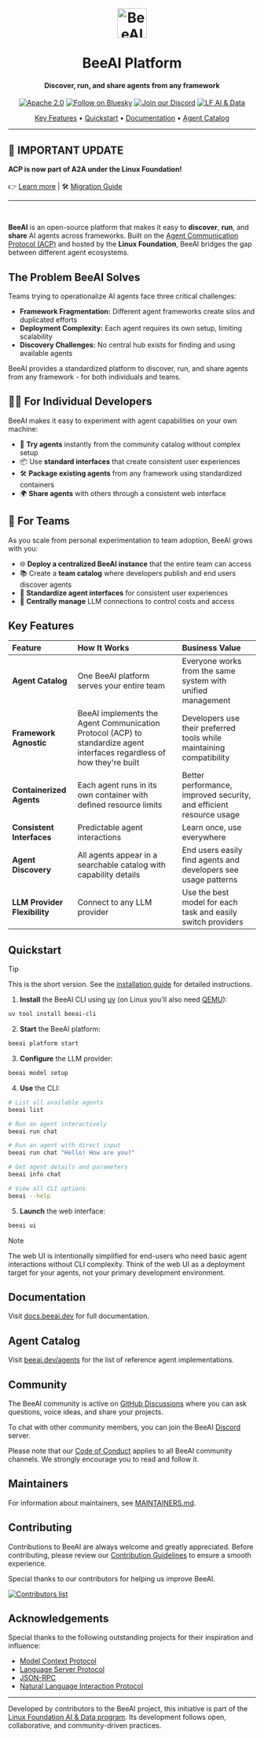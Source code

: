 <h1 align="center">
  <picture>
    <source media="(prefers-color-scheme: dark)" srcset="https://raw.githubusercontent.com/i-am-bee/beeai-platform/master/docs/logo/beeai_framework_light.svg">
    <source media="(prefers-color-scheme: light)" srcset="https://raw.githubusercontent.com/i-am-bee/beeai-platform/master/docs/logo/beeai_framework_dark.svg">
    <img alt="BeeAI" src="https://raw.githubusercontent.com/i-am-bee/beeai-platform/master/docs/logo/beeai_framework_dark.svg" width="60"><br><br>
  </picture>
  BeeAI Platform
</h1>

<h4 align="center">Discover, run, and share agents from any framework</h4>

<div align="center">

[![Apache 2.0](https://img.shields.io/badge/Apache%202.0-License-EA7826?style=plastic&logo=apache&logoColor=white)](https://github.com/i-am-bee/beeai-framework?tab=Apache-2.0-1-ov-file#readme)
[![Follow on Bluesky](https://img.shields.io/badge/Follow%20on%20Bluesky-0285FF?style=plastic&logo=bluesky&logoColor=white)](https://bsky.app/profile/beeaiagents.bsky.social)
[![Join our Discord](https://img.shields.io/badge/Join%20our%20Discord-7289DA?style=plastic&logo=discord&logoColor=white)](https://discord.com/invite/NradeA6ZNF)
[![LF AI & Data](https://img.shields.io/badge/LF%20AI%20%26%20Data-0072C6?style=plastic&logo=linuxfoundation&logoColor=white)](https://lfaidata.foundation/projects/)

</div>

<p align="center">
    <a href="#key-features">Key Features</a> •
    <a href="#quickstart">Quickstart</a> •
    <a href="#documentation">Documentation</a> •
    <a href="#agent-catalog">Agent Catalog</a>
</p>

<div align="center">

</div>

---------------------------

## 🚀 IMPORTANT UPDATE

**ACP is now part of A2A under the Linux Foundation!**  
<br>
👉 [Learn more](https://github.com/orgs/i-am-bee/discussions/5) | 🛠️ [Migration Guide](https://github.com/i-am-bee/beeai-platform/blob/main/docs/community-and-support/acp-a2a-migration-guide.mdx)

---------------------------

<br />

**BeeAI** is an open-source platform that makes it easy to **discover**, **run**, and **share** AI agents across frameworks. Built on the [Agent Communication Protocol (ACP)](https://agentcommunicationprotocol.dev/) and hosted by the **Linux Foundation**, BeeAI bridges the gap between different agent ecosystems.

## The Problem BeeAI Solves

Teams trying to operationalize AI agents face three critical challenges:

- **Framework Fragmentation:** Different agent frameworks create silos and duplicated efforts
- **Deployment Complexity:** Each agent requires its own setup, limiting scalability
- **Discovery Challenges:** No central hub exists for finding and using available agents

BeeAI provides a standardized platform to discover, run, and share agents from any framework - for both individuals and teams.

## 👩‍💻 For Individual Developers

BeeAI makes it easy to experiment with agent capabilities on your own machine:

- 🧪 **Try agents** instantly from the community catalog without complex setup
- 📦 Use **standard interfaces** that create consistent user experiences
- 🛠️ **Package existing agents** from any framework using standardized containers
- 🌍 **Share agents** with others through a consistent web interface

## 👥 For Teams

As you scale from personal experimentation to team adoption, BeeAI grows with you:

- 🌐 **Deploy a centralized BeeAI instance** that the entire team can access
- 📚 Create a **team catalog** where developers publish and end users discover agents
- 🧰 **Standardize agent interfaces** for consistent user experiences
- 🔐 **Centrally manage** LLM connections to control costs and access

## Key Features

| Feature | How It Works | Business Value |
| :------ | :----------- | :------------- |
| **Agent Catalog** | One BeeAI platform serves your entire team | Everyone works from the same system with unified management |
| **Framework Agnostic** | BeeAI implements the Agent Communication Protocol (ACP) to standardize agent interfaces regardless of how they're built | Developers use their preferred tools while maintaining compatibility |
| **Containerized Agents** | Each agent runs in its own container with defined resource limits | Better performance, improved security, and efficient resource usage |
| **Consistent Interfaces** | Predictable agent interactions | Learn once, use everywhere |
| **Agent Discovery** | All agents appear in a searchable catalog with capability details | End users easily find agents and developers see usage patterns |
| **LLM Provider Flexibility** | Connect to any LLM provider | Use the best model for each task and easily switch providers |

## Quickstart

> [!TIP]
> This is the short version. See the [installation guide](https://docs.beeai.dev/introduction/installation) for detailed instructions.

1. **Install** the BeeAI CLI using [uv](https://docs.astral.sh/uv/) (on Linux you'll also need [QEMU](https://www.qemu.org/download/#linux)):

```sh
uv tool install beeai-cli
```

2. **Start** the BeeAI platform:

```sh
beeai platform start
```

3. **Configure** the LLM provider:

```sh
beeai model setup
```

4. **Use** the CLI:

```sh
# List all available agents
beeai list

# Run an agent interactively
beeai run chat

# Run an agent with direct input
beeai run chat "Hello! How are you?"

# Get agent details and parameters
beeai info chat

# View all CLI options
beeai --help
```

5. **Launch** the web interface:

```sh
beeai ui
```

> [!NOTE]
> The web UI is intentionally simplified for end-users who need basic agent interactions without CLI complexity. Think of the web UI as a deployment target for your agents, not your primary development environment.

## Documentation

Visit [docs.beeai.dev](https://docs.beeai.dev) for full documentation.

## Agent Catalog

Visit [beeai.dev/agents](https://beeai.dev/agents) for the list of reference agent implementations.

## Community

The BeeAI community is active on [GitHub Discussions](https://github.com/i-am-bee/beeai/discussions) where you can ask questions, voice ideas, and share your projects.

To chat with other community members, you can join the BeeAI [Discord](https://discord.gg/NradeA6ZNF) server.

Please note that our [Code of Conduct](./CODE_OF_CONDUCT.md) applies to all BeeAI community channels. We strongly encourage you to read and follow it.

## Maintainers

For information about maintainers, see [MAINTAINERS.md](./MAINTAINERS.md).

## Contributing

Contributions to BeeAI are always welcome and greatly appreciated. Before contributing, please review our [Contribution Guidelines](./CONTRIBUTING.md) to ensure a smooth experience.

Special thanks to our contributors for helping us improve BeeAI.

<a href="https://github.com/i-am-bee/beeai-platform/graphs/contributors">
  <img alt="Contributors list" src="https://contrib.rocks/image?repo=i-am-bee/beeai-platform" />
</a>

## Acknowledgements

Special thanks to the following outstanding projects for their inspiration and influence:

- [Model Context Protocol](https://github.com/modelcontextprotocol)
- [Language Server Protocol](https://github.com/microsoft/language-server-protocol)
- [JSON-RPC](https://www.jsonrpc.org/)
- [Natural Language Interaction Protocol](https://github.com/nlip-project)

---

Developed by contributors to the BeeAI project, this initiative is part of the [Linux Foundation AI & Data program](https://lfaidata.foundation/projects/). Its development follows open, collaborative, and community-driven practices.
